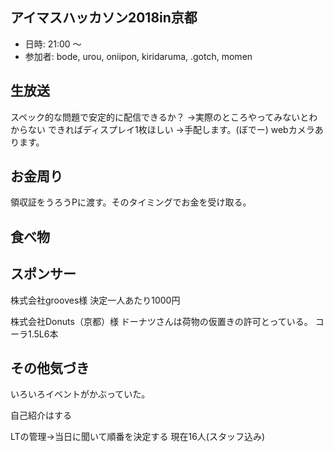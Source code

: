 ## アイマスハッカソン2018in京都

- 日時: 21:00 〜
- 参加者: bode, urou, oniipon, kiridaruma, .gotch, momen

## 生放送

スペック的な問題で安定的に配信できるか？
→実際のところやってみないとわからない
できればディスプレイ1枚ほしい
→手配します。(ぼでー)
webカメラあります。

## お金周り

領収証をうろうPに渡す。そのタイミングでお金を受け取る。

## 食べ物

## スポンサー

株式会社grooves様
決定一人あたり1000円

株式会社Donuts（京都）様
ドーナツさんは荷物の仮置きの許可とっている。
コーラ1.5L6本

## その他気づき

いろいろイベントがかぶっていた。

自己紹介はする

LTの管理→当日に聞いて順番を決定する
現在16人(スタッフ込み)

